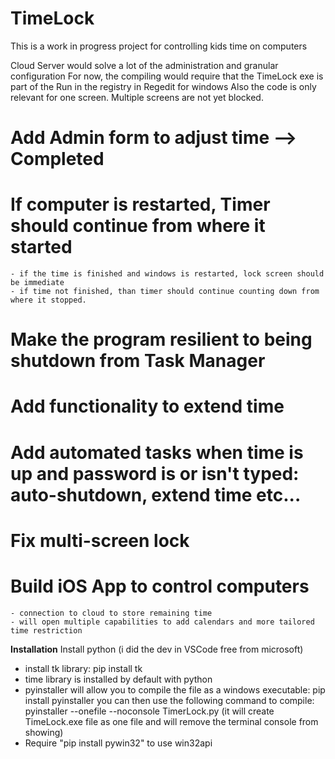 # TimeLock
This is a work in progress project for controlling kids time on computers

Cloud Server would solve a lot of the administration and granular configuration
For now, the compiling would require that the TimeLock exe is part of the Run in the registry in Regedit for windows
Also the code is only relevant for one screen. Multiple screens are not yet blocked.

# Add Admin form to adjust time --> Completed
# If computer is restarted, Timer should continue from where it started
	- if the time is finished and windows is restarted, lock screen should be immediate
	- if time not finished, than timer should continue counting down from where it stopped.
# Make the program resilient to being shutdown from Task Manager
# Add functionality to extend time
# Add automated tasks when time is up and password is or isn't typed: auto-shutdown, extend time etc...
# Fix multi-screen lock
# Build iOS App to control computers
	- connection to cloud to store remaining time
	- will open multiple capabilities to add calendars and more tailored time restriction
	

**Installation**
Install python (i did the dev in VSCode free from microsoft)
  - install tk library: pip install tk
  - time library is installed by default with python
  - pyinstaller will allow you to compile the file as a windows executable: pip install pyinstaller
    you can then use the following command to compile: pyinstaller --onefile --noconsole TimerLock.py (it will create TimeLock.exe file as one file and will remove the terminal console from showing)
  - Require "pip install pywin32" to use win32api
